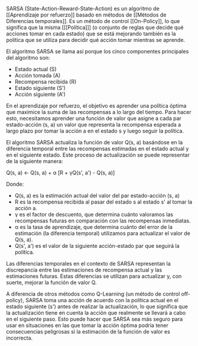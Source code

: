   
SARSA (State-Action-Reward-State-Action) es un algoritmo de [[Aprendizaje por refuerzo]] basado en métodos de [[Métodos de Diferencias temporales]]. Es un método de control [[On-Policy]], lo que significa que la misma [[[Política]]] (o conjunto de reglas que decide qué acciones tomar en cada estado) que se está mejorando también es la política que se utiliza para decidir qué acción tomar mientras se aprende.

El algoritmo SARSA se llama así porque los cinco componentes principales del algoritmo son:

- Estado actual (S)
- Acción tomada (A)
- Recompensa recibida (R)
- Estado siguiente (S')
- Acción siguiente (A')

En el aprendizaje por refuerzo, el objetivo es aprender una política óptima que maximice la suma de las recompensas a lo largo del tiempo. Para hacer esto, necesitamos aprender una función de valor que asigne a cada par estado-acción (s, a) un valor que representa la recompensa esperada a largo plazo por tomar la acción a en el estado s y luego seguir la política.

El algoritmo SARSA actualiza la función de valor Q(s, a) basándose en la diferencia temporal entre las recompensas estimadas en el estado actual y en el siguiente estado. Este proceso de actualización se puede representar de la siguiente manera:

Q(s, a) <- Q(s, a) + α [R + γQ(s', a') - Q(s, a)]

Donde:

- Q(s, a) es la estimación actual del valor del par estado-acción (s, a)
- R es la recompensa recibida al pasar del estado s al estado s' al tomar la acción a.
- γ es el factor de descuento, que determina cuánto valoramos las recompensas futuras en comparación con las recompensas inmediatas.
- α es la tasa de aprendizaje, que determina cuánto del error de la estimación (la diferencia temporal) utilizamos para actualizar el valor de Q(s, a).
- Q(s', a') es el valor de la siguiente acción-estado par que seguirá la política.

Las diferencias temporales en el contexto de SARSA representan la discrepancia entre las estimaciones de recompensa actual y las estimaciones futuras. Estas diferencias se utilizan para actualizar y, con suerte, mejorar la función de valor Q.

A diferencia de otros métodos como Q-Learning (un método de control off-policy), SARSA toma una acción de acuerdo con la política actual en el estado siguiente (s') antes de realizar la actualización, lo que significa que la actualización tiene en cuenta la acción que realmente se llevará a cabo en el siguiente paso. Esto puede hacer que SARSA sea más seguro para usar en situaciones en las que tomar la acción óptima podría tener consecuencias peligrosas si la estimación de la función de valor es incorrecta.